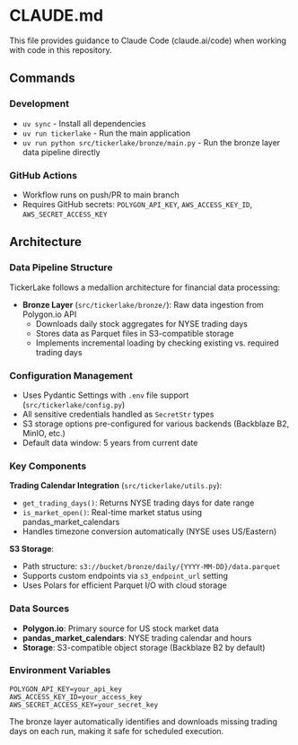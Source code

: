 # CLAUDE.md

This file provides guidance to Claude Code (claude.ai/code) when working with code in this repository.

## Commands

### Development
- `uv sync` - Install all dependencies
- `uv run tickerlake` - Run the main application
- `uv run python src/tickerlake/bronze/main.py` - Run the bronze layer data pipeline directly

### GitHub Actions
- Workflow runs on push/PR to main branch
- Requires GitHub secrets: `POLYGON_API_KEY`, `AWS_ACCESS_KEY_ID`, `AWS_SECRET_ACCESS_KEY`

## Architecture

### Data Pipeline Structure
TickerLake follows a medallion architecture for financial data processing:

- **Bronze Layer** (`src/tickerlake/bronze/`): Raw data ingestion from Polygon.io API
  - Downloads daily stock aggregates for NYSE trading days
  - Stores data as Parquet files in S3-compatible storage
  - Implements incremental loading by checking existing vs. required trading days

### Configuration Management
- Uses Pydantic Settings with `.env` file support (`src/tickerlake/config.py`)
- All sensitive credentials handled as `SecretStr` types
- S3 storage options pre-configured for various backends (Backblaze B2, MinIO, etc.)
- Default data window: 5 years from current date

### Key Components

**Trading Calendar Integration** (`src/tickerlake/utils.py`):
- `get_trading_days()`: Returns NYSE trading days for date range
- `is_market_open()`: Real-time market status using pandas_market_calendars
- Handles timezone conversion automatically (NYSE uses US/Eastern)

**S3 Storage**: 
- Path structure: `s3://bucket/bronze/daily/{YYYY-MM-DD}/data.parquet`
- Supports custom endpoints via `s3_endpoint_url` setting
- Uses Polars for efficient Parquet I/O with cloud storage

### Data Sources
- **Polygon.io**: Primary source for US stock market data
- **pandas_market_calendars**: NYSE trading calendar and hours
- **Storage**: S3-compatible object storage (Backblaze B2 by default)

### Environment Variables
```
POLYGON_API_KEY=your_api_key
AWS_ACCESS_KEY_ID=your_access_key  
AWS_SECRET_ACCESS_KEY=your_secret_key
```

The bronze layer automatically identifies and downloads missing trading days on each run, making it safe for scheduled execution.